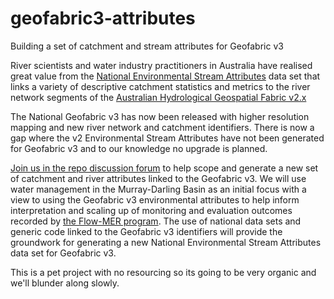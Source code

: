 # geofabric3-attributes
Building a set of catchment and stream attributes for Geofabric v3

River scientists and water industry practitioners in Australia have realised great value from the [National Environmental Stream Attributes](https://ecat.ga.gov.au/geonetwork/srv/api/records/d00f1d10-e3c8-2185-e044-00144fdd4fa6) data set that links a variety of descriptive catchment statistics and metrics to the river network segments of the [Australian Hydrological Geospatial Fabric v2.x](http://www.bom.gov.au/water/geofabric/index.shtml)

The National Geofabric v3 has now been released with higher resolution mapping and new river network and catchment identifiers.  There is now a gap where the v2 Environmental Stream Attributes have not been generated for Geofabric v3 and to our knowledge no upgrade is planned.

[Join us in the repo discussion forum](https://github.com/Flow-MER/geofabric3-attributes/discussions/1) to help scope and generate a new set of catchment and river attributes linked to the Geofabric v3.  We will use water management in the Murray-Darling Basin as an initial focus with a view to using the Geofabric v3 environmental attributes to help inform interpretation and scaling up of monitoring and evaluation outcomes recorded by [the Flow-MER program](https://flow-mer.org.au/).  The use of national data sets and generic code linked to the Geofabric v3 identifiers will provide the groundwork for generating a new National Environmental Stream Attributes data set for Geofabric v3.

This is a pet project with no resourcing so its going to be very organic and we'll blunder along slowly.  
